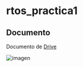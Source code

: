 # rtos_practica1

## Documento
Documento de [Drive](https://docs.google.com/document/d/1-LDxYPmrpqnJAwuvco5Y3MQvH8jeBAcUX9wToo6aOIQ/edit?usp=sharing)

![imagen](https://github.com/eduardohufg/rtos_practica1/assets/132946643/1c6986af-0820-4e4c-b54b-5a6b05610faf)
